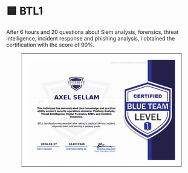 # 🟦 BTL1

After 6 hours and 20 questions about Siem analysis, forensics, threat intelligence, incident response and phishing analysis, i obtained the certification with the score of 90%.

<figure><img src="../.gitbook/assets/image.png" alt=""><figcaption></figcaption></figure>
